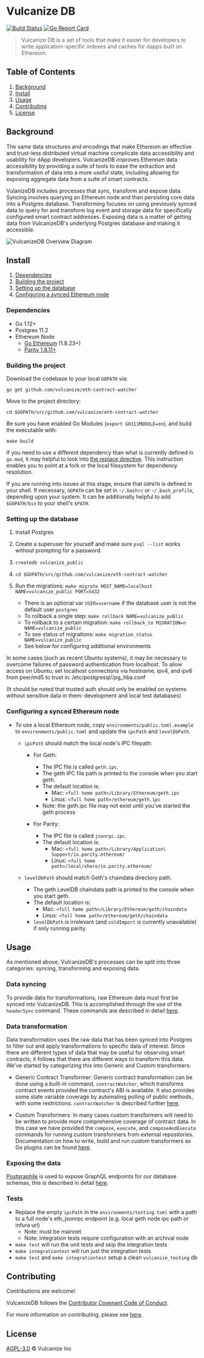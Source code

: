 # Vulcanize DB

[![Build Status](https://travis-ci.org/vulcanize/eth-contract-watcher.svg?branch=master)](https://travis-ci.org/vulcanize/eth-contract-watcher)
[![Go Report Card](https://goreportcard.com/badge/github.com/vulcanize/eth-contract-watcher)](https://goreportcard.com/report/github.com/vulcanize/eth-contract-watcher)

> Vulcanize DB is a set of tools that make it easier for developers to write application-specific indexes and caches for dapps built on Ethereum.


## Table of Contents
1. [Background](#background)
1. [Install](#install)
1. [Usage](#usage)
1. [Contributing](#contributing)
1. [License](#license)


## Background
The same data structures and encodings that make Ethereum an effective and trust-less distributed virtual machine
complicate data accessibility and usability for dApp developers. VulcanizeDB improves Ethereum data accessibility by
providing a suite of tools to ease the extraction and transformation of data into a more useful state, including
allowing for exposing aggregate data from a suite of smart contracts.

VulanizeDB includes processes that sync, transform and expose data. Syncing involves
querying an Ethereum node and then persisting core data into a Postgres database. Transforming focuses on using previously synced data to
query for and transform log event and storage data for specifically configured smart contract addresses. Exposing data is a matter of getting
data from VulcanizeDB's underlying Postgres database and making it accessible.

![VulcanizeDB Overview Diagram](documentation/diagrams/vdb-overview.png)

## Install

1. [Dependencies](#dependencies)
1. [Building the project](#building-the-project)
1. [Setting up the database](#setting-up-the-database)
1. [Configuring a synced Ethereum node](#configuring-a-synced-ethereum-node)

### Dependencies
 - Go 1.12+
 - Postgres 11.2
 - Ethereum Node
   - [Go Ethereum](https://ethereum.github.io/go-ethereum/downloads/) (1.8.23+)
   - [Parity 1.8.11+](https://github.com/paritytech/parity/releases)

### Building the project
Download the codebase to your local `GOPATH` via:

`go get github.com/vulcanize/eth-contract-watcher`

Move to the project directory:

`cd $GOPATH/src/github.com/vulcanize/eth-contract-watcher`

Be sure you have enabled Go Modules (`export GO111MODULE=on`), and build the executable with:

`make build`

If you need to use a different dependency than what is currently defined in `go.mod`, it may helpful to look into [the replace directive](https://github.com/golang/go/wiki/Modules#when-should-i-use-the-replace-directive).
This instruction enables you to point at a fork or the local filesystem for dependency resolution.

If you are running into issues at this stage, ensure that `GOPATH` is defined in your shell.
If necessary, `GOPATH` can be set in `~/.bashrc` or `~/.bash_profile`, depending upon your system.
It can be additionally helpful to add `$GOPATH/bin` to your shell's `$PATH`.

### Setting up the database
1. Install Postgres
1. Create a superuser for yourself and make sure `psql --list` works without prompting for a password.
1. `createdb vulcanize_public`
1. `cd $GOPATH/src/github.com/vulcanize/eth-contract-watcher`
1.  Run the migrations: `make migrate HOST_NAME=localhost NAME=vulcanize_public PORT=5432`
    - There is an optional var `USER=username` if the database user is not the default user `postgres`
    - To rollback a single step: `make rollback NAME=vulcanize_public`
    - To rollback to a certain migration: `make rollback_to MIGRATION=n NAME=vulcanize_public`
    - To see status of migrations: `make migration_status NAME=vulcanize_public`

    * See below for configuring additional environments
    
In some cases (such as recent Ubuntu systems), it may be necessary to overcome failures of password authentication from
localhost. To allow access on Ubuntu, set localhost connections via hostname, ipv4, and ipv6 from peer/md5 to trust in: /etc/postgresql/<version>/pg_hba.conf

(It should be noted that trusted auth should only be enabled on systems without sensitive data in them: development and local test databases)

### Configuring a synced Ethereum node
- To use a local Ethereum node, copy `environments/public.toml.example` to
  `environments/public.toml` and update the `ipcPath` and `levelDbPath`.
  - `ipcPath` should match the local node's IPC filepath:
      - For Geth:
        - The IPC file is called `geth.ipc`.
        - The geth IPC file path is printed to the console when you start geth.
        - The default location is:
          - Mac: `<full home path>/Library/Ethereum/geth.ipc`
          - Linux: `<full home path>/ethereum/geth.ipc`
        - Note: the geth.ipc file may not exist until you've started the geth process

      - For Parity:
        - The IPC file is called `jsonrpc.ipc`.
        - The default location is:
          - Mac: `<full home path>/Library/Application\ Support/io.parity.ethereum/`
          - Linux: `<full home path>/local/share/io.parity.ethereum/`

  - `levelDbPath` should match Geth's chaindata directory path.
      - The geth LevelDB chaindata path is printed to the console when you start geth.
      - The default location is:
          - Mac: `<full home path>/Library/Ethereum/geth/chaindata`
          - Linux: `<full home path>/ethereum/geth/chaindata`
      - `levelDbPath` is irrelevant (and `coldImport` is currently unavailable) if only running parity.


## Usage
As mentioned above, VulcanizeDB's processes can be split into three categories: syncing, transforming and exposing data.

### Data syncing
To provide data for transformations, raw Ethereum data must first be synced into VulcanizeDB.
This is accomplished through the use of the `headerSync` command.
These commands are described in detail [here](documentation/data-syncing.md).

### Data transformation
Data transformation uses the raw data that has been synced into Postgres to filter out and apply transformations to
specific data of interest. Since there are different types of data that may be useful for observing smart contracts, it
follows that there are different ways to transform this data. We've started by categorizing this into Generic and
Custom transformers:

- Generic Contract Transformer: Generic contract transformation can be done using a built-in command,
`contractWatcher`, which transforms contract events provided the contract's ABI is available. It also
provides some state variable coverage by automating polling of public methods, with some restrictions.
`contractWatcher` is described further [here](documentation/generic-transformer.md).

- Custom Transformers: In many cases custom transformers will need to be written to provide
more comprehensive coverage of contract data. In this case we have provided the `compose`, `execute`, and
`composeAndExecute` commands for running custom transformers from external repositories. Documentation on how to write,
build and run custom transformers as Go plugins can be found
[here](documentation/custom-transformers.md).

### Exposing the data
[Postgraphile](https://www.graphile.org/postgraphile/) is used to expose GraphQL endpoints for our database schemas, this is described in detail [here](documentation/postgraphile.md).


### Tests
- Replace the empty `ipcPath` in the `environments/testing.toml` with a path to a full node's eth_jsonrpc endpoint (e.g. local geth node ipc path or infura url)
    - Note: must be mainnet
    - Note: integration tests require configuration with an archival node
- `make test` will run the unit tests and skip the integration tests
- `make integrationtest` will run just the integration tests
- `make test` and `make integrationtest` setup a clean `vulcanize_testing` db


## Contributing
Contributions are welcome!

VulcanizeDB follows the [Contributor Covenant Code of Conduct](https://www.contributor-covenant.org/version/1/4/code-of-conduct).

For more information on contributing, please see [here](documentation/contributing.md).

## License
[AGPL-3.0](LICENSE) © Vulcanize Inc